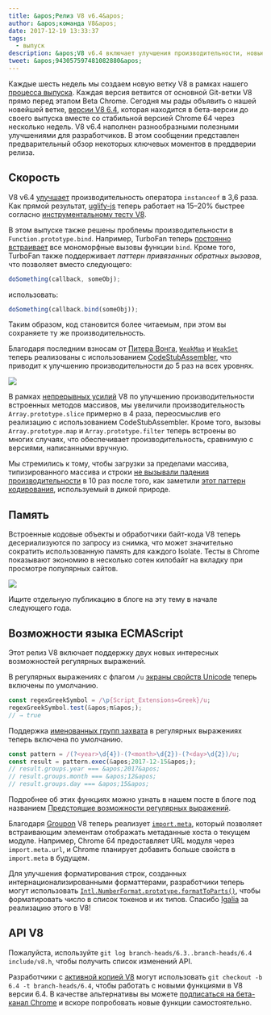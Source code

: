 ```yaml
---
title: &apos;Релиз V8 v6.4&apos;
author: &apos;команда V8&apos;
date: 2017-12-19 13:33:37
tags:
  - выпуск
description: &apos;V8 v6.4 включает улучшения производительности, новые возможности языка JavaScript и многое другое.&apos;
tweet: &apos;943057597481082880&apos;
---
```

Каждые шесть недель мы создаем новую ветку V8 в рамках нашего [процесса выпуска](/docs/release-process). Каждая версия ветвится от основной Git-ветки V8 прямо перед этапом Beta Chrome. Сегодня мы рады объявить о нашей новейшей ветке, [версии V8 6.4](https://chromium.googlesource.com/v8/v8.git/+log/branch-heads/6.4), которая находится в бета-версии до своего выпуска вместе со стабильной версией Chrome 64 через несколько недель. V8 v6.4 наполнен разнообразными полезными улучшениями для разработчиков. В этом сообщении представлен предварительный обзор некоторых ключевых моментов в преддверии релиза.

<!--truncate-->
## Скорость

V8 v6.4 [улучшает](https://bugs.chromium.org/p/v8/issues/detail?id=6971) производительность оператора `instanceof` в 3,6 раза. Как прямой результат, [uglify-js](http://lisperator.net/uglifyjs/) теперь работает на 15–20% быстрее согласно [инструментальному тесту V8](https://github.com/v8/web-tooling-benchmark).

В этом выпуске также решены проблемы производительности в `Function.prototype.bind`. Например, TurboFan теперь [постоянно встраивает](https://bugs.chromium.org/p/v8/issues/detail?id=6946) все мономорфные вызовы функции `bind`. Кроме того, TurboFan также поддерживает _паттерн привязанных обратных вызовов_, что позволяет вместо следующего:

```js
doSomething(callback, someObj);
```

использовать:

```js
doSomething(callback.bind(someObj));
```

Таким образом, код становится более читаемым, при этом вы сохраняете ту же производительность.

Благодаря последним взносам от [Питера Вонга](https://twitter.com/peterwmwong), [`WeakMap`](https://developer.mozilla.org/en-US/docs/Web/JavaScript/Reference/Global_Objects/WeakMap) и [`WeakSet`](https://developer.mozilla.org/en-US/docs/Web/JavaScript/Reference/Global_Objects/WeakSet) теперь реализованы с использованием [CodeStubAssembler](/blog/csa), что приводит к улучшению производительности до 5 раз на всех уровнях.

![](/_img/v8-release-64/weak-collection.svg)

В рамках [непрерывных усилий](https://bugs.chromium.org/p/v8/issues/detail?id=1956) V8 по улучшению производительности встроенных методов массивов, мы увеличили производительность `Array.prototype.slice` примерно в 4 раза, переосмыслив его реализацию с использованием CodeStubAssembler. Кроме того, вызовы `Array.prototype.map` и `Array.prototype.filter` теперь встроены во многих случаях, что обеспечивает производительность, сравнимую с версиями, написанными вручную.

Мы стремились к тому, чтобы загрузки за пределами массива, типизированного массива и строки [не вызывали падения производительности](https://bugs.chromium.org/p/v8/issues/detail?id=7027) в 10 раз после того, как заметили [этот паттерн кодирования](/blog/elements-kinds#avoid-reading-beyond-length), используемый в дикой природе.

## Память

Встроенные кодовые объекты и обработчики байт-кода V8 теперь десериализуются по запросу из снимка, что может значительно сократить использованную память для каждого Isolate. Тесты в Chrome показывают экономию в несколько сотен килобайт на вкладку при просмотре популярных сайтов.

![](/_img/v8-release-64/codespace-consumption.svg)

Ищите отдельную публикацию в блоге на эту тему в начале следующего года.

## Возможности языка ECMAScript

Этот релиз V8 включает поддержку двух новых интересных возможностей регулярных выражений.

В регулярных выражениях с флагом `/u` [экраны свойств Unicode](https://mathiasbynens.be/notes/es-unicode-property-escapes) теперь включены по умолчанию.

```js
const regexGreekSymbol = /\p{Script_Extensions=Greek}/u;
regexGreekSymbol.test(&apos;π&apos;);
// → true
```

Поддержка [именованных групп захвата](https://developers.google.com/web/updates/2017/07/upcoming-regexp-features#named_captures) в регулярных выражениях теперь включена по умолчанию.

```js
const pattern = /(?<year>\d{4})-(?<month>\d{2})-(?<day>\d{2})/u;
const result = pattern.exec(&apos;2017-12-15&apos;);
// result.groups.year === &apos;2017&apos;
// result.groups.month === &apos;12&apos;
// result.groups.day === &apos;15&apos;
```

Подробнее об этих функциях можно узнать в нашем посте в блоге под названием [Предстоящие возможности регулярных выражений](https://developers.google.com/web/updates/2017/07/upcoming-regexp-features).

Благодаря [Groupon](https://twitter.com/GrouponEng) V8 теперь реализует [`import.meta`](https://github.com/tc39/proposal-import-meta), который позволяет встраивающим элементам отображать метаданные хоста о текущем модуле. Например, Chrome 64 предоставляет URL модуля через `import.meta.url`, и Chrome планирует добавить больше свойств в `import.meta` в будущем.

Для улучшения форматирования строк, созданных интернационализированными форматтерами, разработчики теперь могут использовать [`Intl.NumberFormat.prototype.formatToParts()`](https://github.com/tc39/proposal-intl-formatToParts), чтобы форматировать число в список токенов и их типов. Спасибо [Igalia](https://twitter.com/igalia) за реализацию этого в V8!

## API V8

Пожалуйста, используйте `git log branch-heads/6.3..branch-heads/6.4 include/v8.h`, чтобы получить список изменений API.

Разработчики с [активной копией V8](/docs/source-code#using-git) могут использовать `git checkout -b 6.4 -t branch-heads/6.4`, чтобы работать с новыми функциями в V8 версии 6.4. В качестве альтернативы вы можете [подписаться на бета-канал Chrome](https://www.google.com/chrome/browser/beta.html) и вскоре попробовать новые функции самостоятельно.
